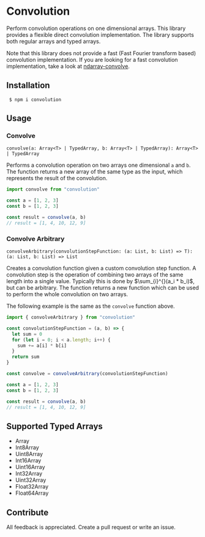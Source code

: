 # Convolution

Perform convolution operations on one dimensional arrays. This library provides a flexible direct convolution implementation. The library supports both regular arrays and typed arrays.

Note that this library does not provide a fast (Fast Fourier transform based) convolution implementation. If you are looking for a fast convolution implementation, take a look at [ndarray-convolve](http://npmjs.com/package/ndarray-convolve).

## Installation

```shell
 $ npm i convolution
```

## Usage

### Convolve

`convolve(a: Array<T> | TypedArray, b: Array<T> | TypedArray): Array<T> | TypedArray`

Performs a convolution operation on two arrays one dimensional `a` and `b`. The function returns a new array of the same type as the input, which represents the result of the convolution.

```ts
import convolve from "convolution"

const a = [1, 2, 3]
const b = [1, 2, 3]

const result = convolve(a, b)
// result = [1, 4, 10, 12, 9]
```

### Convolve Arbitrary

`convolveArbitrary(convolutionStepFunction: (a: List, b: List) => T): (a: List, b: List) => List`

Creates a convolution function given a custom convolution step function. A convolution step is the operation of combining two arrays of the same length into a single value. Typically this is done by $\sum_{i}^{}(a_i * b_i)$, but can be arbitrary. The function returns a new function which can be used to perform the whole convolution on two arrays.

The following example is the same as the `convolve` function above.

```ts
import { convolveArbitrary } from "convolution"

const convolutionStepFunction = (a, b) => {
  let sum = 0
  for (let i = 0; i < a.length; i++) {
    sum += a[i] * b[i]
  }
  return sum
}

const convolve = convolveArbitrary(convolutionStepFunction)

const a = [1, 2, 3]
const b = [1, 2, 3]

const result = convolve(a, b)
// result = [1, 4, 10, 12, 9]
```

## Supported Typed Arrays

- Array
- Int8Array
- Uint8Array
- Int16Array
- Uint16Array
- Int32Array
- Uint32Array
- Float32Array
- Float64Array

## Contribute

All feedback is appreciated. Create a pull request or write an issue.
